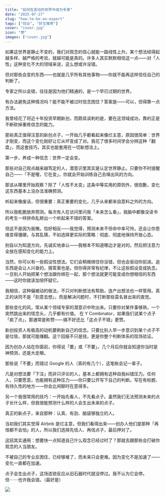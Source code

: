 ```yaml
---
title: "如何在变动的世界中成为专家"
date: "2025-07-27"
slug: "how-to-be-an-expert"
tags: ["创业", "好文推荐"]
cover: "cover.jpg"
icon: "😎"
images: ["cover.jpg"]
---
```

如果这世界是静止不变的，我们对观念的信心就能一路线性上升。某个想法经得起越多样、越严格的考验，就越可能是真的。许多人其实默默相信这一点——对「人性」这种变化不大的领域来说，这么想或许没错。



但对那些会变的东西——也就是几乎所有其他事物——你就不能再这样信任自己的判断了。



专家之所以会错，往往是因为他们精通的，是一个早已过期的世界。



有办法避免这种情况吗？能不能不被过时信念困住？答案是——可以，但得靠一点方法。



我曾经花了将近十年投资早期新创，而颇具讽刺的是，要在这领域成功，靠的正是不断砍掉重练信念的能力。



那些真正值得注意的新创点子，一开始几乎都看起来像烂主意，原因很简单：世界才刚变，而这个变化刚好让它从坏变成了对。我花了很多时间学会分辨这种「翻盘」，而这套技巧，其实也能套用在一切新想法上。



第一步，养成一种信念：世界一定会变。



那些对自己观点越来越笃定的人，潜意识里其实是认定世界静止。只要你不时提醒自己——「不是喔，它在变」，你就会开始训练自己去嗅出风的方向。



那该从哪里开始观察？除了「人性不太变」这条中等实用的原则外，很抱歉，变化这东西基本上没办法准确预测。



听起来像废话，但很重要：真正重要的变化，几乎从来都来自意料之外的方向。



所以我乾脆放弃预测。每次有人在访问里问我「未来怎么看」，我脑中都像没读书的考生一样拼命乱掰出一个听起来不错的答案。



但这不是因为我懒。恰好相反——我觉得，预测未来不但命中率可怜，还会让你思维变得僵硬。与其乱猜，不如选择更实际的策略：彻底、彻底地保持开放心态。



别自以为知道方向，先诚实地承认——我根本不知道哪边才是对的。然后把注意力全放在感知变化的能力上。



当然，你可以有一些假设性想法。它们会稍微绑住你没错，但也会驱动你前进。追东西是会让人兴奋的，猜答案也是。但你得非常有纪律，不让这些假设变成执念。
一旦别人开始把某个想法跟你绑在一起，那个想法就更可能变成你想相信的东西——这时你就该加倍怀疑它。



我相信，这种偏被动的做法，不只对判断想法有帮助，连产出想法也一样管用。真正的诀窍不是「刻意去想」，而是解决问题时，不打断那些莫名冒出来的直觉。



那些变化的风，常从某个领域专家的潜意识中吹出来。只要你对某件事够熟，一个突然跳出来的怪念头，几乎都有价值。
在 Y Combinator，如果我们说某个点子「疯了点」，那通常是称赞——搞不好还比「这点子不错」更赞。



新创投资人有极高的动机要刷新自己的信念。只要比别人早一步意识到某个点子不是垃圾，那就可能赚翻。这个回报不只是钱，更是你整个判断体系的现场验证。



因为创办人站在你面前，你得说「要」或「不要」，几个月后你就会知道你当时是神预测，还是大走眼。



那些说「不要」而错过 Google 的人（真的有几个），这笔帐会记一辈子。



凡是对想法要「下注」而非只评论的人，基本上都拥有这种自我纠错压力。任何人，只要愿意，也能拥有这种压力——你只要公开写下自己的判断。写在有标题、有持久性的地方——你会比闲聊时在意得多。



另一个我很常用的技巧：一开始先看人，不先看点子。虽然我们无法预测未来的点子长什么样，但我很能预测什么样的人会生出未来的点子。



真正的新点子，来自那种：认真、有劲、脑袋够独立的人。



当初我们其实觉得 Airbnb 是烂主意，但我们看得出来——创办人他们是那种「再怪都不会怕」的人，所以我们选择先信人、再信点子，最后押对了。



这招其实通用：想要快一点知道自己什么观念已经过时了？那就去跟那些会打破你观念的人当朋友。



不被自己的专业反困住，已经够难了，而未来只会更难。因为变化不是加速了——变化一直都在加速。



点子会生出点子，这场连锁反应从旧石器时代就没停过。我不认为它会停。
但⋯⋯也许我会错。（最好是）




![](https://prod-files-secure.s3.us-west-2.amazonaws.com/112d0858-5090-4d34-a606-b75eb8d65fd2/46476355-9cf3-4e99-9b7a-3531bc426380/1000202064.png?X-Amz-Algorithm=AWS4-HMAC-SHA256&X-Amz-Content-Sha256=UNSIGNED-PAYLOAD&X-Amz-Credential=ASIAZI2LB466YHGYH6DQ%2F20250809%2Fus-west-2%2Fs3%2Faws4_request&X-Amz-Date=20250809T010554Z&X-Amz-Expires=3600&X-Amz-Security-Token=IQoJb3JpZ2luX2VjEHkaCXVzLXdlc3QtMiJIMEYCIQCD6zqUiTWC%2BZViWu6T9mCmNv8lQtFkvmkij3TxPVy2LwIhAPwcb4dBiYqFAjyXCSXib3Xe6LYCpPf9JCGLvPP9L0ySKogECLL%2F%2F%2F%2F%2F%2F%2F%2F%2F%2FwEQABoMNjM3NDIzMTgzODA1Igwa45FOQJyYaBmV7wAq3AOydFHSYr0p9rtCrKlinPOr7UcYJqSAd6S0RTp1iCCFMHt4ZI0y%2FduwzeEakFqla8C7Wx318F8FKSh1cSPm3Q3QbUcl7cAzpRgpu6DdOrF%2F01Qm0HRYiRKkB%2B9Gqx2kqEEcbsTfDtVQ0cEeqnpkc4yZmmvJMqMk%2B2p51DfSScnseKvwRtNNlQWyIbRKBr%2BI3pN29g8KkWo2s9EYtBVe3uo4npn36SeoJW7QJ87hxjHFopauvBhCwcT8sqru7OPq1ShhN4Gt7d345tdPqR%2F6xf7El8sw6TCNPIVk6KqadnBEmgxv7eYCZ8cfPQdtXeB1dOOwcccd6yRBNLef%2BIC5SRYLyCoWGM7OHocworMgOICX1K8OPVMVi6dhuRRidMtDaLit0ii6EOoIfWaqY%2FAtKbL%2FQAEBpr4FBHbQ8gEmKRAfKVOxrPLyosD0nCM8dc3fNUY4WONEgVn%2FHm5g4Iw3ugpYJb9BoGTLshedKRjuwzJtdHl5Xm6Gu3MSk7XTq7QAquu0LaMj1hdKRWv%2BV1HKX67M%2BDsjjriBZhA%2Bfn%2BoSi8UPwgCRufX6ZrUwC6uzXtFqNasI5Eex1Qy0sy2fnvZ8cWIFT5g%2BwpLbbC226oioVzrpe3R6Co4fXv%2Bc%2FF%2BrzCktdrEBjqkAeKJUP1X%2Fzh8jSRF2gzwkMFv85PEvocnaKh4cCQaRDB%2FLIN4iEh94agRvQ55slPGf9HYIpBlrSHCf64HhiSUFPp%2BkWukpWYUjf2MIk1Guiq1FHR3PW%2FA7rpFQU%2FaszEbzaRwJIc5yEurRfNUAU%2F9fbw1W%2FNnrArThRndPtAeLmRQKNXa38A3xpaVRKQjkW85SpORdeLA5aIY4%2BUL1IMqQfzqX0OI&X-Amz-Signature=76396205819cfd3e7322788deda7b21e7bf7adbbe8f853ccb4649d0eb4c39d9c&X-Amz-SignedHeaders=host&x-amz-checksum-mode=ENABLED&x-id=GetObject)

